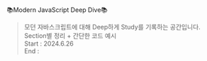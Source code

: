 📚Modern JavaScript Deep Dive📚
>모던 자바스크립트에 대해 Deep하게 Study를 기록하는 공간입니다.<br/>
>Section별 정리 +  간단한 코드 예시<br/>
>Start : 2024.6.26<br/>
>End : 
